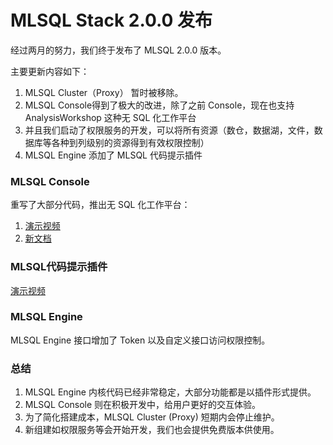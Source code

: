 # MLSQL Stack 2.0.0 发布

经过两月的努力，我们终于发布了 MLSQL 2.0.0 版本。

主要更新内容如下：

1. MLSQL Cluster（Proxy） 暂时被移除。
2. MLSQL Console得到了极大的改进，除了之前 Console，现在也支持 AnalysisWorkshop 这种无 SQL 化工作平台
3. 并且我们启动了权限服务的开发，可以将所有资源（数仓，数据湖，文件，数据库等各种到列级别的资源得到有效权限控制）
4. MLSQL Engine 添加了 MLSQL 代码提示插件

### MLSQL Console

重写了大部分代码，推出无 SQL 化工作平台：

1. [演示视频](https://www.bilibili.com/video/BV1kv411v7w6/)
2. [新文档](http://docs.mlsql.tech/mlsql-console)

### MLSQL代码提示插件

[演示视频](https://www.bilibili.com/video/BV1V54y1U7kz/)

### MLSQL Engine

MLSQL Engine 接口增加了 Token 以及自定义接口访问权限控制。

### 总结

1. MLSQL Engine 内核代码已经非常稳定，大部分功能都是以插件形式提供。
2. MLSQL Console 则在积极开发中，给用户更好的交互体验。
3. 为了简化搭建成本，MLSQL Cluster (Proxy) 短期内会停止维护。
4. 新组建如权限服务等会开始开发，我们也会提供免费版本供使用。